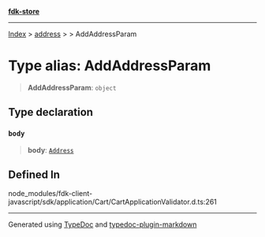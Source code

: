[**fdk-store**](../../../README.md)
***

[Index](../../../API.md) > [address](../../README.md) > [<internal>](../README.md) > AddAddressParam

# Type alias: AddAddressParam

> **AddAddressParam**: `object`

## Type declaration

### `body`

> **body**: [`Address`](type-alias.Address.md)

## Defined In

node\_modules/fdk-client-javascript/sdk/application/Cart/CartApplicationValidator.d.ts:261

***
Generated using [TypeDoc](https://typedoc.org/) and [typedoc-plugin-markdown](https://www.npmjs.com/package/typedoc-plugin-markdown)
